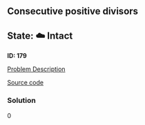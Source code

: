 ## Consecutive positive divisors

## State: :cloud: **Intact**

**ID: 179**

[Problem Description](https://projecteuler.net/problem=179)

[Source code](main.cpp)

### Solution
0